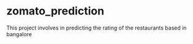 # zomato_prediction
This project involves in predicting the rating of the restaurants based in bangalore

